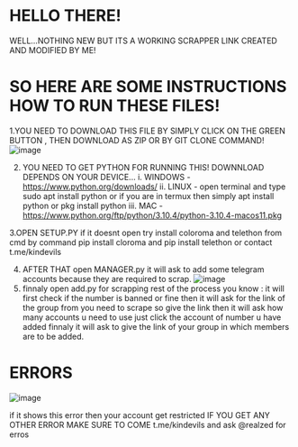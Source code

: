 # HELLO THERE! 
WELL...NOTHING NEW BUT ITS A WORKING SCRAPPER LINK CREATED AND MODIFIED BY ME!
# SO HERE ARE SOME INSTRUCTIONS HOW TO RUN THESE FILES!
1.YOU NEED TO DOWNLOAD THIS FILE BY SIMPLY CLICK ON THE GREEN BUTTON , THEN DOWNLOAD AS ZIP OR BY GIT CLONE COMMAND! 
![image](https://user-images.githubusercontent.com/100993071/160758253-1c44f25c-fff7-4270-b2c1-2e81f2453f72.png)

2. YOU NEED TO GET PYTHON FOR RUNNING THIS! DOWNNLOAD DEPENDS ON YOUR DEVICE...
i. WINDOWS - https://www.python.org/downloads/
ii. LINUX - open terminal and type sudo apt install python or if you are in termux then simply apt install python or pkg install python
iii. MAC - https://www.python.org/ftp/python/3.10.4/python-3.10.4-macos11.pkg

3.OPEN SETUP.PY if it doesnt open try install coloroma and telethon from cmd by command pip install cloroma and pip install telethon or contact t.me/kindevils

4. AFTER THAT open MANAGER.py it will ask to add some telegram accounts because they are required to scrap. 
![image](https://user-images.githubusercontent.com/100993071/160759222-94cf78a6-07ab-406c-bdda-f3e139a5ee1b.png)
5. finnaly open add.py for scrapping rest of the process you know : 
it will first check if the number is banned or fine then it will ask for the link of the group from you need to scrape so give the link then it will ask how many accounts u need to use just click the account of number u have added finnaly it will ask to give the link of your group in which members are to be added. 

# ERRORS
![image](https://user-images.githubusercontent.com/100993071/160759542-37d32f91-0990-47b2-a595-ec6db7b5cf04.png)


if it shows this error then your account get restricted 
IF YOU GET ANY OTHER ERROR MAKE SURE TO COME t.me/kindevils and ask @realzed for erros
